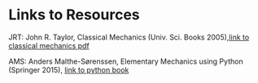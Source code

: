 # Links to Resources
JRT: John R. Taylor, Classical Mechanics (Univ. Sci. Books 2005),[link to classical mechanics pdf](https://github.com/j-daniel-csusb/classicalmechanics/blob/master/Resources/ClassicalMechanics.pdf)

AMS: Anders Malthe-Sørenssen, Elementary Mechanics using Python (Springer 2015), [link to python book](https://github.com/j-daniel-csusb/classicalmechanics/blob/master/Resources/ElementaryMechanicsUsingPython.pdf)
